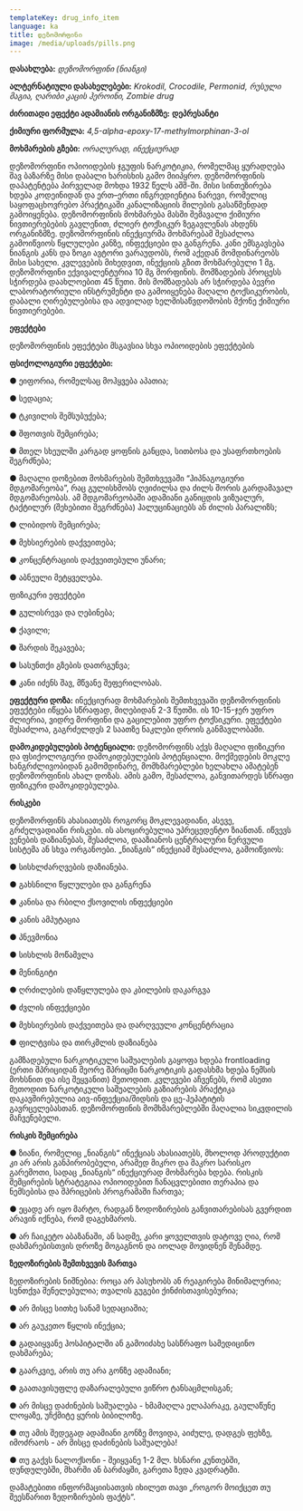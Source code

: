 ```yaml
---
templateKey: drug_info_item
language: ka
title: დეზომორფინი
image: /media/uploads/pills.png
---
```

**დასახლება:**  _დეზომორფინი (ნიანგი)_

**ალტერნატიული დასახელებები:** _Krokodil, Crocodile, Permonid, რუსული მაგია, ღარიბი კაცის ჰეროინი, Zombie drug_

**ძირითადი ეფექტი ადამიანის ორგანიზმზე:** **დეპრესანტი**

**ქიმიური ფორმულა:** _4,5-alpha-epoxy-17-methylmorphinan-3-ol_

**მოხმარების გზები:** _ორალურად, ინექციურად_

დეზომორფინი ოპიოიდების ჯგუფის ნარკოტიკია, რომელმაც ყურადღება შავ ბაზარზე მისი დაბალი ხარისხის გამო მიიპყრო. დეზომორფინის დაპატენტება პირველად მოხდა 1932 წელს აშშ-ში. მისი სინთეზირება ხდება კოდეინიდან და ერთ–ერთი ინგრედიენტია ნარევი, რომელიც საყოფაცხოვრებო პრაქტიკაში კანალიზაციის მილების გასაწმენდად გამოიყენება. დეზომორფინის მოხმარება მასში შემავალი ქიმიური ნივთიერებების გავლენით, ძლიერ ტოქსიკურ ზეგავლენას ახდენს ორგანიზმზე. დეზომორფინის ინექციურმა მოხმარებამ შესაძლოა გამოიწვიოს წყლულები კანზე, ინფექციები და განგრენა. კანი ემსგავსება ნიანგის კანს და ზოგი ავტორი ვარაუდობს, რომ აქედან მომდინარეობს მისი სახელი. კვლევების მიხედვით, ინექციის გზით მოხმარებული 1 მგ. დეზომორფინი ექვივალენტურია 10 მგ მორფინის. მომზადების პროცესს სჭირდება დაახლოებით 45 წუთი. მის  მომზადებას არ სჭირდება ბევრი ლაბორატორიული ინსტრუმენტი და გამოიყენება მაღალი ტოქსიკურობის, დაბალი ღირებულებისა და ადვილად ხელმისაწვდომობის მქონე ქიმიური ნივთიერებები. 

**ეფექტები**

დეზომორფინის ეფექტები მსგავსია სხვა ოპიოიდების ეფექტების

**ფსიქოლოგიური ეფექტები:**

●	ეიფორია, რომელსაც მოჰყვება აპათია;

●	სედაცია;

●	ტკივილის შემსუბუქება;

●	შფოთვის შემცირება;

●	მთელ სხეულში კარგად ყოფნის განცდა, სითბოსა და უსაფრთხოების შეგრძნება;

●	მაღალი დოზებით მოხმარების შემთხვევაში “ჰიპნაგოგიური მდგომარეობა”, რაც გულისხმობს ღვიძილსა და ძილს შორის გარდამავალ მდგომარეობას. ამ მდგომარეობაში ადამიანი განიცდის ვიზუალურ, ტაქტილურ (შეხებითი შეგრძნება) ჰალუცინაციებს ან ძილის პარალიზს;

●	ლიბიდოს შემცირება;

●	მეხსიერების დაქვეითება;

●	კონცენტრაციის დაქვეითებული უნარი;

●	აბნეული მეტყველება.

ფიზიკური ეფექტები

●	გულისრევა და ღებინება; 

●	ქავილი;

●	შარდის შეკავება;

●	სასუნთქი გზების დათრგუნვა;

●	კანი იძენს შავ, მწვანე შეფერილობას.

**ეფექტური დოზა:** ინექციურად მოხმარების შემთხვევაში დეზომორფინის ეფექტები იწყება სწრაფად, მიღებიდან 2-3 წუთში. ის 10-15-ჯერ უფრო ძლიერია, ვიდრე მორფინი და  გაცილებით უფრო ტოქსიკური. ეფექტები შესაძლოა, გაგრძელდეს 2 საათზე ნაკლები დროის განმავლობაში. 

**დამოკიდებულების პოტენციალი:** დეზომორფინს აქვს მაღალი ფიზიკური და ფსიქოლოგიური დამოკიდებულების პოტენციალი. მოქმედების მოკლე ხანგრძლივობიდან გამომდინარე, მომხმარებლები ხელახლა ამატებენ დეზომორფინის ახალ დოზას. ამის გამო, შესაძლოა, განვითარდეს სწრაფი ფიზიკური დამოკიდებულება.

**რისკები**

დეზომორფინს ახასიათებს როგორც მოკლევადიანი, ასევე, გრძელვადიანი რისკები. ის ასოცირებულია უპრეცედენტო ზიანთან. იწვევს ვენების დაზიანებას, შესაძლოა, დააზიანოს ცენტრალური ნერვული სისტემა ან სხვა ორგანოები. „ნიანგის“ ინექციამ შესაძლოა, გამოიწვიოს: 

●	სისხლძარღვების დაზიანება. 

●	გახსნილი წყლულები და განგრენა

●	კანისა და რბილი ქსოვილის ინფექციები

●	კანის ამპუტაცია 

●	პნევმონია

●	სისხლის მოწამვლა 

●	მენინგიტი

●	ღრძილების დაწყლულება და კბილების დაკარგვა

●	ძვლის ინფექციები

●	მეხსიერების დაქვეითება და დარღვეული კონცენტრაცია

●	ფილტვისა და თირკმლის დაზიანება

გამზადებული ნარკოტიკული საშუალების გაყოფა ხდება frontloading (ერთი შპრიციდან მეორე შპრიცში ნარკოტიკის გადასხმა ხდება ნემსის მოხსნით და ისე შეყვანით) მეთოდით. კვლევები აჩვენებს, რომ ასეთი მეთოდით ნარკოტიკული საშუალების გაზიარების პრაქტიკა დაკავშირებულია აივ-ინფექცია/შიდსის და ცე-ჰეპატიტის გავრცელებასთან. დეზომორფინის მომხმარებლებში მაღალია სიკვდილის მაჩვენებელი. 

**რისკის შემცირება**

●	ზიანი, რომელიც „ნიანგის“ ინექციას ახასიათებს, მხოლოდ პროდუქტით კი არ არის განპირობებული, არამედ მიკრო და მაკრო სარისკო გარემოთი, სადაც „ნიანგის“ ინექციურად მოხმარება ხდება. რისკის შემცირების სტრატეგიაა ოპიოიდებით ჩანაცვლებითი თერაპია და ნემსებისა და შპრიცების  პროგრამაში ჩართვა;

●	ეცადე არ იყო მარტო, რადგან ზოდოზირების განვითარებისას გვერდით არავინ იქნება, რომ დაგეხმაროს. 

●	არ ჩაიკეტო აბაზანაში, ან სადმე, კარი ყოველთვის დატოვე ღია, რომ დახმარებისთვის დროზე მოგაგნონ და იოლად მოვიდნენ შენამდე. 

**ზედოზირების შემთხვევის მართვა**

ზედოზირების ნიშნებია: როცა არ პასუხობს ან რეაგირება მინიმალურია; სუნთქვა შენელებულია; თვალის გუგები ქინძისთავისებურია;

●	არ მისცე სითხე სანამ სედაციაშია;

●	არ გაუკეთო წყლის ინექცია;

●	გადაიყვანე ჰოსპიტალში ან გამოიძახე სასწრაფო სამედიცინო დახმარება;

●	გაარკვიე, არის თუ არა გონზე ადამიანი;

●	გაათავისუფლე დაზარალებული ვიწრო ტანსაცმლისგან;

●	არ მისცე დაძინების საშუალება - ხმამაღლა ელაპარაკე, გაულაწუნე ლოყაზე, უჩქმიტე ყურის ბიბილოზე.

●	თუ ამის შედეგად ადამიანი გონზე მოვიდა, აიძულე, დადგეს ფეხზე, იმოძრაოს - არ მისცე დაძინების საშუალება!

●	თუ გაქვს ნალოქსონი - შეიყვანე 1-2 მლ. ხსნარი კუნთებში, დუნდულებში, მხარში ან ბარძაყში, გარეთა ზედა კვადრატში.

დამატებითი ინფორმაციისათვის იხილეთ თავი „როგორ მოიქცეთ თუ შეესწარით ზედოზირების ფაქტს“.
